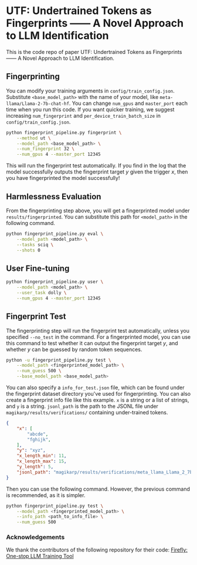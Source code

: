 # UTF: Undertrained Tokens as Fingerprints —— A Novel Approach to LLM Identification

This is the code repo of paper UTF: Undertrained Tokens as Fingerprints —— A Novel Approach to LLM Identification.

## Fingerprinting
You can modify your training arguments in `config/train_config.json`. Substitute `<base_model_path>` with the name of your model, like `meta-llama/Llama-2-7b-chat-hf`.
You can change `num_gpus` and `master_port` each time when you run this code. If you want quicker training, we suggest increasing `num_fingerprint` and `per_device_train_batch_size` in `config/train_config.json`.

``` bash
python fingerprint_pipeline.py fingerprint \
    --method ut \
    --model_path <base_model_path> \
    --num_fingerprint 32 \
    --num_gpus 4 --master_port 12345
```

This will run the fingerprint test automatically. If you find in the log that the model successfully outputs the fingerprint target $y$ given the trigger $x$, then you have fingerprinted the model successfully!

## Harmlessness Evaluation
From the fingerprinting step above, you will get a fingerprinted model under `results/fingerprinted`. You can substitute this path for `<model_path>` in the following command.

```bash
python fingerprint_pipeline.py eval \
    --model_path <model_path> \
    --tasks sciq \
    --shots 0
```


## User Fine-tuning
``` bash
python fingerprint_pipeline.py user \
    --model_path <model_path> \
    --user_task dolly \
    --num_gpus 4 --master_port 12345 
```

## Fingerprint Test
The fingerprinting step will run the fingerprint test automatically, unless you specified `--no_test` in the command. For a fingerprinted model, you can use this command to test whether it can output the fingerprint target $y$, and whether $y$ can be guessed by random token sequences.

``` bash
python -u fingerprint_pipeline.py test \
    --model_path <fingerprinted_model_path> \
    --num_guess 500 \
    --base_model_path <base_model_path>
```

You can also specify a `info_for_test.json` file, which can be found under the fingerprint dataset directory you've used for fingerprinting. You can also create a fingerprint info file like this example. `x` is a string or a list of strings, and `y` is a string. `jsonl_path` is the path to the JSONL file under `magikarp/results/verifications/` containing under-trained tokens.

``` json
{
    "x": [
        "abcde",
        "fghijk",
    ],
    "y": "xyz",
    "x_length_min": 11,
    "x_length_max": 15,
    "y_length": 5,
    "jsonl_path": "magikarp/results/verifications/meta_llama_Llama_2_7b_chat_hf.jsonl",
}
```

Then you can use the following command. However, the previous command is recommended, as it is simpler.

``` bash
python fingerprint_pipeline.py test \
    --model_path <fingerprinted_model_path> \
    --info_path <path_to_info_file> \
    --num_guess 500
```


### Acknowledgements
We thank the contributors of the following repository for their code:
[Firefly: One-stop LLM Training Tool](https://github.com/yangjianxin1/Firefly)